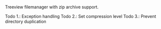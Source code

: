 Treeview filemanager with zip archive support.

Todo 1.: Exception handling
Todo 2.: Set compression level
Todo 3.: Prevent directory duplication

